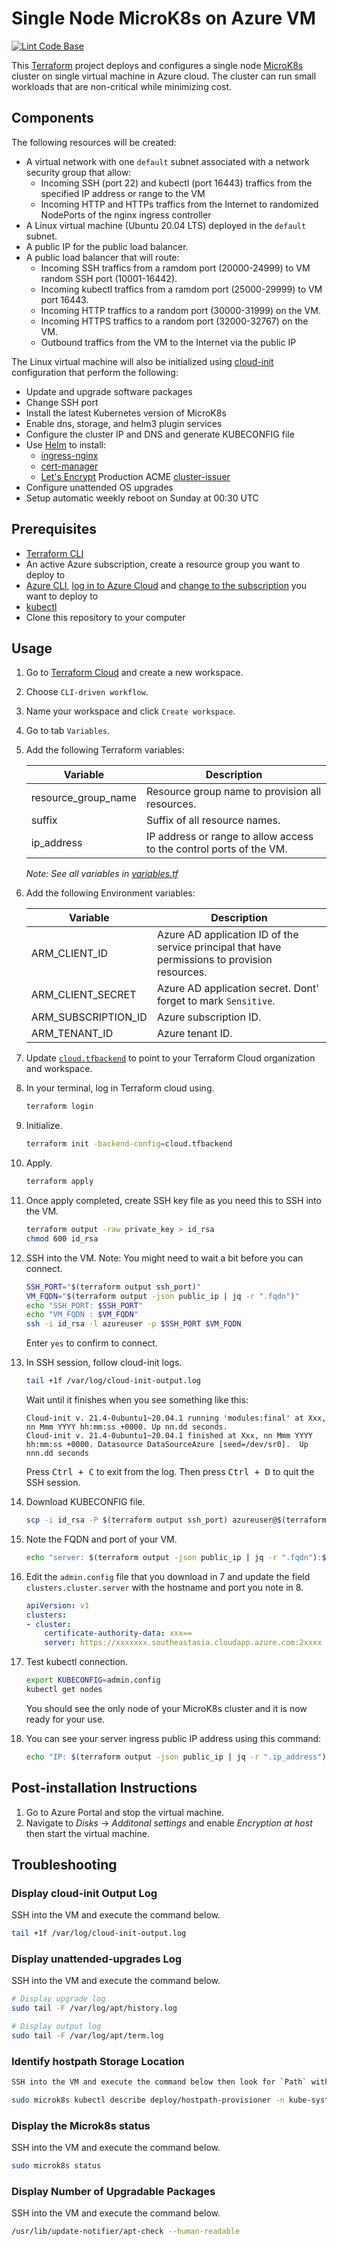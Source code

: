 # Single Node MicroK8s on Azure VM

[![Lint Code Base](https://github.com/pacroy/microk8s-azure-vm/actions/workflows/linter.yml/badge.svg?branch=main)](https://github.com/pacroy/microk8s-azure-vm/actions/workflows/linter.yml)

This [Terraform](https://www.terraform.io/) project deploys and configures a single node [MicroK8s](https://microk8s.io/) cluster on single virtual machine in Azure cloud. The cluster can run small workloads that are non-critical while minimizing cost.

## Components

The following resources will be created:

- A virtual network with one `default` subnet associated with a network security group that allow:
  - Incoming SSH (port 22) and kubectl (port 16443) traffics from the specified IP address or range to the VM
  - Incoming HTTP and HTTPs traffics from the Internet to randomized NodePorts of the nginx ingress controller
- A Linux virtual machine (Ubuntu 20.04 LTS) deployed in the `default` subnet.
- A public IP for the public load balancer.
- A public load balancer that will route:
  - Incoming SSH traffics from a ramdom port (20000-24999) to VM random SSH port (10001-16442).
  - Incoming kubectl traffics from a ramdom port (25000-29999) to VM port 16443.
  - Incoming HTTP traffics to a random port (30000-31999) on the VM.
  - Incoming HTTPS traffics to a random port (32000-32767) on the VM.
  - Outbound traffics from the VM to the Internet via the public IP

The Linux virtual machine will also be initialized using [cloud-init](https://cloudinit.readthedocs.io/en/latest/) configuration that perform the following:

- Update and upgrade software packages
- Change SSH port
- Install the latest Kubernetes version of MicroK8s
- Enable dns, storage, and helm3 plugin services
- Configure the cluster IP and DNS and generate KUBECONFIG file
- Use [Helm](https://helm.sh/) to install:
  - [ingress-nginx](https://kubernetes.github.io/ingress-nginx/)
  - [cert-manager](https://cert-manager.io/docs/)
  - [Let's Encrypt](https://letsencrypt.org/) Production ACME [cluster-issuer](https://github.com/pacroy/cluster-issuer-helm)
- Configure unattended OS upgrades
- Setup automatic weekly reboot on Sunday at 00:30 UTC

## Prerequisites

- [Terraform CLI](https://www.terraform.io/downloads)
- An active Azure subscription, create a resource group you want to deploy to
- [Azure CLI](https://docs.microsoft.com/en-us/cli/azure/install-azure-cli), [log in to Azure Cloud](https://docs.microsoft.com/en-us/cli/azure/authenticate-azure-cli) and [change to the subscription](https://docs.microsoft.com/en-us/cli/azure/manage-azure-subscriptions-azure-cli#change-the-active-subscription) you want to deploy to
- [kubectl](https://kubernetes.io/docs/tasks/tools/#kubectl)
- Clone this repository to your computer

## Usage

1. Go to [Terraform Cloud](https://app.terraform.io/) and create a new workspace.

2. Choose `CLI-driven workflow`.

3. Name your workspace and click `Create workspace`.

4. Go to tab `Variables`.

5. Add the following Terraform variables:

    Variable | Description
    ---|---
    resource_group_name | Resource group name to provision all resources.
    suffix | Suffix of all resource names.
    ip_address | IP address or range to allow access to the control ports of the VM.

    _Note: See all variables in [variables.tf](variables.tf)_

6. Add the following Environment variables:

    Variable | Description
    ---|---
    ARM_CLIENT_ID | Azure AD application ID of  the service principal that have permissions to provision resources.
    ARM_CLIENT_SECRET | Azure AD application secret. Dont' forget to mark `Sensitive`.
    ARM_SUBSCRIPTION_ID | Azure subscription ID.
    ARM_TENANT_ID | Azure tenant ID.

7. Update [`cloud.tfbackend`](cloud.tfbackend) to point to your Terraform Cloud organization and workspace.

8. In your terminal, log in Terraform cloud using.

    ```sh
    terraform login
    ```

9. Initialize.

    ```sh
    terraform init -backend-config=cloud.tfbackend
    ```

10. Apply.

    ```sh
    terraform apply
    ```

11. Once apply completed, create SSH key file as you need this to SSH into the VM.

    ```sh
    terraform output -raw private_key > id_rsa
    chmod 600 id_rsa
    ```

12. SSH into the VM. Note: You might need to wait a bit before you can connect.

    ```sh
    SSH_PORT="$(terraform output ssh_port)"
    VM_FQDN="$(terraform output -json public_ip | jq -r ".fqdn")"
    echo "SSH_PORT: $SSH_PORT"
    echo "VM_FQDN : $VM_FQDN"
    ssh -i id_rsa -l azureuser -p $SSH_PORT $VM_FQDN
    ```

    Enter `yes` to confirm to connect.

13. In SSH session, follow cloud-init logs.

    ```sh
    tail +1f /var/log/cloud-init-output.log
    ```

    Wait until it finishes when you see something like this:

    ```console
    Cloud-init v. 21.4-0ubuntu1~20.04.1 running 'modules:final' at Xxx, nn Mmm YYYY hh:mm:ss +0000. Up nn.dd seconds.
    Cloud-init v. 21.4-0ubuntu1~20.04.1 finished at Xxx, nn Mmm YYYY hh:mm:ss +0000. Datasource DataSourceAzure [seed=/dev/sr0].  Up nnn.dd seconds
    ```

    Press <kbd>Ctrl + C</kbd> to exit from the log. Then press <kbd>Ctrl + D</kbd> to quit the SSH session.

14. Download KUBECONFIG file.

    ```sh
    scp -i id_rsa -P $(terraform output ssh_port) azureuser@$(terraform output -json public_ip | jq -r ".fqdn"):admin.config admin.config
    ```

15. Note the FQDN and port of your VM.

    ```sh
    echo "server: $(terraform output -json public_ip | jq -r ".fqdn"):$(terraform output kubectl_port)"
    ```

16. Edit the `admin.config` file that you download in 7 and update the field `clusters.cluster.server` with the hostname and port you note in 8.

    ```yaml
    apiVersion: v1
    clusters:
    - cluster:
        certificate-authority-data: xxx==
        server: https://xxxxxxx.southeastasia.cloudapp.azure.com:2xxxx
    ```

17. Test kubectl connection.

    ```sh
    export KUBECONFIG=admin.config
    kubectl get nodes
    ```

    You should see the only node of your MicroK8s cluster and it is now ready for your use.

18. You can see your server ingress public IP address using this command:

    ```sh
    echo "IP: $(terraform output -json public_ip | jq -r ".ip_address")"
    ```

## Post-installation Instructions

1. Go to Azure Portal and stop the virtual machine.
2. Navigate to _Disks_ -> _Additonal settings_ and enable _Encryption at host_ then start the virtual machine.

## Troubleshooting

### Display cloud-init Output Log

SSH into the VM and execute the command below.

```sh
tail +1f /var/log/cloud-init-output.log
```

### Display unattended-upgrades Log

SSH into the VM and execute the command below.

```sh
# Display upgrade log
sudo tail -F /var/log/apt/history.log

# Display output log
sudo tail -F /var/log/apt/term.log
```

### Identify hostpath Storage Location

```sh
SSH into the VM and execute the command below then look for `Path` within `Pod Template`/`Volumes`/`pv-volume`.

sudo microk8s kubectl describe deploy/hostpath-provisioner -n kube-system
```

### Display the Microk8s status

SSH into the VM and execute the command below.

```sh
sudo microk8s status
```

### Display Number of Upgradable Packages

SSH into the VM and execute the command below.

```sh
/usr/lib/update-notifier/apt-check --human-readable
```
